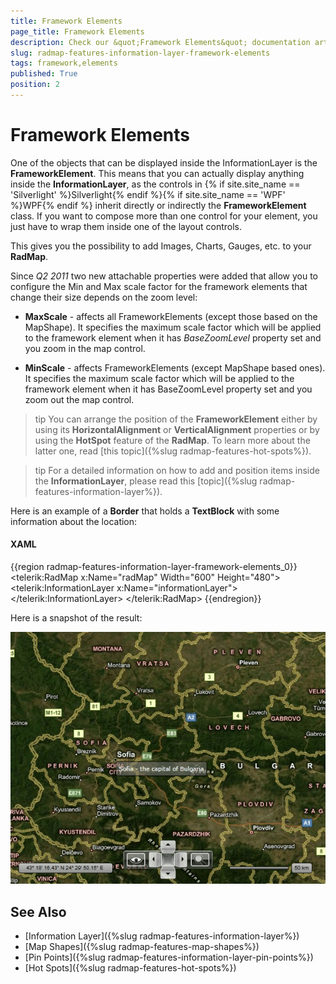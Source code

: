 ```yaml
---
title: Framework Elements
page_title: Framework Elements
description: Check our &quot;Framework Elements&quot; documentation article for the RadMap {{ site.framework_name }} control.
slug: radmap-features-information-layer-framework-elements
tags: framework,elements
published: True
position: 2
---
```


# Framework Elements

One of the objects that can be displayed inside the InformationLayer is the __FrameworkElement__. This means that you can actually display anything inside the __InformationLayer__, as the controls in {% if site.site_name == 'Silverlight' %}Silverlight{% endif %}{% if site.site_name == 'WPF' %}WPF{% endif %} inherit directly or indirectly the __FrameworkElement__ class. If you want to compose more than one control for your element, you just have to wrap them inside one of the layout controls.

This gives you the possibility to add Images, Charts, Gauges, etc. to your __RadMap__.

Since *Q2 2011* two new attachable properties were added that allow you to configure the Min and Max scale factor for the framework elements that change their size depends on the zoom level:

* __MaxScale__ - affects all FrameworkElements (except those based on the MapShape). It specifies the maximum scale factor which will be applied to the framework element when it has *BaseZoomLevel* property set and you zoom in the map control.

* __MinScale__ - affects FrameworkElements (except MapShape based ones). It specifies the maximum scale factor which will be applied to the framework element when it has BaseZoomLevel property set and you zoom out the map control.

>tip You can arrange the position of the __FrameworkElement__ either by using its __HorizontalAlignment__ or __VerticalAlignment__ properties or by using the __HotSpot__ feature of the __RadMap__. To learn more about the latter one, read [this topic]({%slug radmap-features-hot-spots%}).

>tip For a detailed information on how to add and position items inside the __InformationLayer__, please read this [topic]({%slug radmap-features-information-layer%}).

Here is an example of a __Border__ that holds a __TextBlock__ with some information about the location:

#### __XAML__
{{region radmap-features-information-layer-framework-elements_0}}
	<telerik:RadMap x:Name="radMap"
	                Width="600"
	                Height="480">
	    <telerik:InformationLayer x:Name="informationLayer">
	        <Border x:Name="SofiaBorder"
	                telerik:MapLayer.BaseZoomLevel="5"
	                telerik:MapLayer.Location="42.6957539183824, 23.3327663758679"
	                telerik:MapLayer.ZoomRange="5,12"
	                HorizontalAlignment="Right"
	                VerticalAlignment="Bottom"
	                Background="#80808080"
	                BorderBrush="Black"
	                BorderThickness="1"
	                CornerRadius="2"
	                Padding="5">
	            <TextBlock Text="Sofia - the capital of Bulgaria"
	                        Foreground="#FFFFFFFF" />
	        </Border>
	    </telerik:InformationLayer>
	</telerik:RadMap>
{{endregion}}

Here is a snapshot of the result: 

![WPF RadMap ](images/RadMap_Features_FrameworkElement_01.png)

## See Also
 * [Information Layer]({%slug radmap-features-information-layer%})
 * [Map Shapes]({%slug radmap-features-map-shapes%})
 * [Pin Points]({%slug radmap-features-information-layer-pin-points%})
 * [Hot Spots]({%slug radmap-features-hot-spots%})